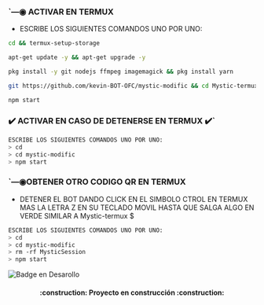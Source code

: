 
### `—◉  ACTIVAR EN TERMUX  
- ESCRIBE LOS SIGUIENTES COMANDOS UNO POR UNO:
```bash
cd && termux-setup-storage
```

```bash
apt-get update -y && apt-get upgrade -y
```

```bash
pkg install -y git nodejs ffmpeg imagemagick && pkg install yarn
```

```bash
git https://github.com/kevin-BOT-OFC/mystic-modific && cd Mystic-termux
```

```bash
npm start
```

### ✔️ ACTIVAR EN CASO DE DETENERSE EN TERMUX ✔️`
```bash
ESCRIBE LOS SIGUIENTES COMANDOS UNO POR UNO:
> cd 
> cd mystic-modific
> npm start
```

### `—◉OBTENER OTRO CODIGO QR EN TERMUX 
- DETENER EL BOT DANDO CLICK EN EL SIMBOLO CTROL EN TERMUX MAS LA LETRA Z EN SU TECLADO MOVIL HASTA QUE SALGA ALGO EN VERDE SIMILAR A Mystic-termux $  
```bash
ESCRIBE LOS SIGUIENTES COMANDOS UNO POR UNO:
> cd 
> cd mystic-modific
> rm -rf MysticSession
> npm start
```



![Badge en Desarollo](https://img.shields.io/badge/STATUS-EN%20DESAROLLO-green)

<h4 align="center">
:construction: Proyecto en construcción :construction:
</h4>
